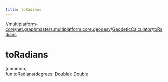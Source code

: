 ```yaml
---
title: toRadians
---
```

//[multiplatform-core](../../../index.html)/[net.graphmasters.multiplatform.core.geodesy](../index.html)/[GeodeticCalculator](index.html)/[toRadians](to-radians.html)



# toRadians



[common]\
fun [toRadians](to-radians.html)(degrees: [Double](https://kotlinlang.org/api/latest/jvm/stdlib/kotlin/-double/index.html)): [Double](https://kotlinlang.org/api/latest/jvm/stdlib/kotlin/-double/index.html)





